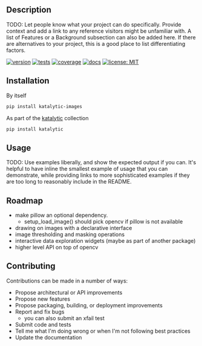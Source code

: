 ## Description
TODO: Let people know what your project can do specifically. Provide context and add a link to any reference visitors might be unfamiliar with. A list of Features or a Background subsection can also be added here. If there are alternatives to your project, this is a good place to list differentiating factors.

[![version](https://img.shields.io/pypi/v/katalytic-images)](https://pypi.org/project/katalytic-images/)
[![tests](https://gitlab.com/katalytic/katalytic-images/badges/main/pipeline.svg?key_text=tests&key_width=38)](https://gitlab.com/katalytic/katalytic-images/-/commits/main)
[![coverage](https://gitlab.com/katalytic/katalytic-images/badges/main/coverage.svg)](https://gitlab.com/katalytic/katalytic-images/-/commits/main)
[![docs](https://img.shields.io/readthedocs/katalytic-images.svg)](https://katalytic-images.readthedocs.io/en/latest/)
[![license: MIT](https://img.shields.io/badge/License-MIT-yellow.svg)](https://opensource.org/licenses/MIT)

## Installation
By itself
```bash
pip install katalytic-images
```

As part of the [katalytic](https://gitlab.com/katalytic/katalytic) collection
```bash
pip install katalytic
```

## Usage
TODO: Use examples liberally, and show the expected output if you can. It's helpful to have inline the smallest example of usage that you can demonstrate, while providing links to more sophisticated examples if they are too long to reasonably include in the README.

## Roadmap
- make pillow an optional dependency.
	- setup_load_image() should pick opencv if pillow is not available
- drawing on images with a declarative interface
- image thresholding and masking operations
- interactive data exploration widgets (maybe as part of another package)
- higher level API on top of opencv

## Contributing
Contributions can be made in a number of ways:
- Propose architectural or API improvements
- Propose new features
- Propose packaging, building, or deployment improvements
- Report and fix bugs
	- you can also submit an xfail test
- Submit code and tests
- Tell me what I'm doing wrong or when I'm not following best practices
- Update the documentation

